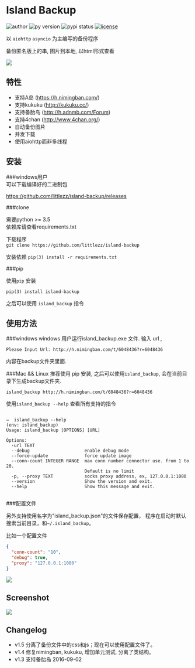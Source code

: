 Island Backup
=============
![author](https://img.shields.io/badge/Author-littlezz-blue.svg)
![py version](https://img.shields.io/pypi/pyversions/island-backup.svg)
![pypi status](https://img.shields.io/pypi/v/island-backup.svg)
[![license](https://img.shields.io/github/license/mashape/apistatus.svg?maxAge=2592000)]()

以 `aiohttp` `asyncio` 为主编写的备份程序  

备份匿名版上的串, 图片到本地, 以html形式查看  


![](/screenshot/shell.gif)


特性
---
- 支持A岛 (https://h.nimingban.com/)
- 支持kukuku (http://kukuku.cc/)  
- 支持备胎岛 (http://h.adnmb.com/Forum)
- 支持4chan (http://www.4chan.org/)
- 自动备份图片
- 并发下载  
- 使用aiohttp而非多线程

安装
---
###windows用户  
可以下载编译好的二进制包  

https://github.com/littlezz/island-backup/releases



###clone  

需要python >= 3.5  
依赖库请查看requirements.txt  

下载程序  
`git clone https://github.com/littlezz/island-backup`  

安装依赖
`pip(3) install -r requirements.txt`


###pip   

使用`pip` 安装   

    pip(3) install island-backup
    
之后可以使用 `island_backup` 指令


使用方法
------

###windows
windows 用户运行island_backup.exe 文件.
输入 url ,  

```shell
Please Input Url: http://h.nimingban.com/t/6048436?r=6048436
```  

内容在backup文件夹里面.  

###Mac && Linux
推荐使用 pip 安装, 之后可以使用`island_backup`, 会在当前目录下生成backup文件夹.  

`island_backup http://h.nimingban.com/t/6048436?r=6048436`  

使用`island_backup --help` 查看所有支持的指令  


```shell

⇒  island_backup --help                                                                                                                             (env: island_backup) 
Usage: island_backup [OPTIONS] [URL]

Options:
  -url TEXT
  --debug                     enable debug mode
  --force-update              force update image
  --conn-count INTEGER RANGE  max conn number connector use. from 1 to 20.
                              Default is no limit
  -p, --proxy TEXT            socks proxy address, ex, 127.0.0.1:1080
  --version                   Show the version and exit.
  --help                      Show this message and exit.
 
```

###配置文件

另外支持使用名字为"island_backup.json"的文件保存配置， 程序在启动时默认搜索当前目录，和`~/.island_backup`。  

比如一个配置文件  

```json
{
  "conn-count": "10",
  "debug": true,
  "proxy": "127.0.0.1:1080"
}
```



![](/screenshot/shell.jpg)



Screenshot
----------
![](/screenshot/html-preview.jpg)


Changelog
---------
- v1.5 分离了备份文件中的css和js；现在可以使用配置文件了。
- v1.4 修复nimingban, kukuku, 增加单元测试, 分离了类结构。  
- v1.3 支持备胎岛 2016-09-02